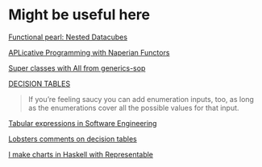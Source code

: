 # Might be useful here

[Functional pearl: Nested Datacubes](http://www.timphilipwilliams.com/posts/2017-04-12-nested-datacubes.html)

[APLicative Programming with Naperian Functors](https://www.youtube.com/watch?v=D1sT0xNrHIQ)

[Super classes with All from generics-sop](https://stackoverflow.com/questions/50777865/super-classes-with-all-from-generics-sop)

[DECISION TABLES](https://www.hillelwayne.com/post/decision-tables/)

>  If you’re feeling saucy you can add enumeration inputs, too, as long as the
>  enumerations cover all the possible values for that input. 

[Tabular expressions in Software
Engineering](https://pdfs.semanticscholar.org/750f/ecf4349faeeab9a827a929de37be30f3df26.pdf)

[Lobsters comments on decision tables](https://lobste.rs/s/fekedc/decision_tables#c_kgn6bu)

[I make charts in Haskell with Representable](https://twitter.com/phadej/status/1037667021968822272)

